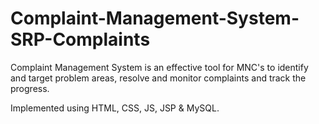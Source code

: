 # Complaint-Management-System-SRP-Complaints

Complaint Management System is an effective tool for MNC's 
to identify and target problem areas, resolve and monitor 
complaints and track the progress.

Implemented using HTML, CSS, JS, JSP & MySQL.
